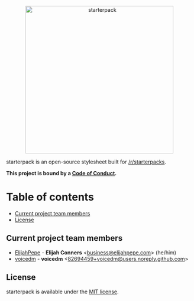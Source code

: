 <p align="center">
  <a href="https://old.reddit.com/r/starterpacks/">
    <img
      alt="starterpack"
      src="https://b.thumbs.redditmedia.com/RWnT0RnjA5YegGiI1HD8hjLLkhkXyEKZrIROd3W01yI.png"
      width="400"
    />
  </a>
</p>

starterpack is an open-source stylesheet built for [/r/starterpacks](old.reddit.com/r/starterpacks).

**This project is bound by a [Code of Conduct][].**

# Table of contents

* [Current project team members](#current-project-team-members)
* [License](#license)

## Current project team members

* [ElijahPepe](https://github.com/elijahpepe) -
**Elijah Conners** &lt;business@elijahpepe.com&gt; (he/him)
* [voicedm](https://github.com/voicedm) -
**voicedm** &lt;82694459+voicedm@users.noreply.github.com&gt;

## License

starterpack is available under the
[MIT license](https://opensource.org/licenses/MIT).

[Code of Conduct]: CODE_OF_CONDUCT.md

